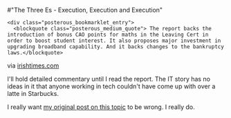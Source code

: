 #"The Three Es - Execution, Execution and Execution"


    <div class="posterous_bookmarklet_entry">
      <blockquote class="posterous_medium_quote"> The report backs the introduction of bonus CAO points for maths in the Leaving Cert in order to boost student interest. It also proposes major investment in upgrading broadband capability. And it backs changes to the bankruptcy laws.</blockquote>

<div class="posterous_quote_citation">via <a href="http://www.irishtimes.com/newspaper/frontpage/2010/0310/1224265980969.html">irishtimes.com</a></div>
    <p>I'll hold detailed commentary until I read the report. The IT story has no ideas in it that anyone working in tech couldn't have come up with over a latte in Starbucks.
</p><p>I really want <a href="http://conoroneill.com/2009/06/29/we-declare-our-resolve-to-pursue-the-happiness-and-prosperity-of-the-whole-nation/">my original post on this topic</a> to be wrong. I really do.</p></div>
  